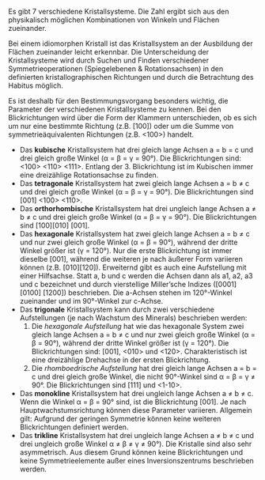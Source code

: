 Es gibt 7 verschiedene Kristallsysteme. Die Zahl ergibt sich aus den physikalisch möglichen Kombinationen von Winkeln und Flächen zueinander.

Bei einem idiomorphen Kristall ist das Kristallsystem an der Ausbildung der Flächen zueinander leicht erkennbar. Die Unterscheidung der Kristallsysteme wird durch Suchen und Finden verschiedener Symmetrieoperationen (Spiegelebenen & Rotationsachsen) in den definierten kristallographischen Richtungen und durch die Betrachtung des Habitus möglich.

Es ist deshalb für den Bestimmungsvorgang besonders wichtig, die Parameter der verschiedenen Kristallsysteme zu kennen. Bei den Blickrichtungen wird über die Form der Klammern unterschieden, ob es sich um nur eine bestimmte Richtung (z.B. [100]) oder um die Summe von symmetrieäquivalenten Richtungen (z.B. &lt;100&gt;) handelt.

- Das **kubische** Kristallsystem hat drei gleich lange Achsen a = b = c und drei gleich große Winkel (&alpha; = &beta; = &gamma; = 90&deg;). Die Blickrichtungen sind: &lt;100&gt; &lt;110&gt; &lt;111&gt;. Entlang der 3. Blickrichtung ist im Kubischen immer eine dreizählige Rotationsachse zu finden.
- Das **tetragonale** Kristallsystem hat zwei gleich lange Achsen a = b &ne; c und drei gleich große Winkel (&alpha; = &beta; = &gamma; = 90&deg;). Die Blickrichtungen sind [001] &lt;100&gt; &lt;110&gt;.
- Das **orthorhombische** Kristallsystem hat drei ungleich lange Achsen a &ne; b &ne; c und drei gleich große Winkel (&alpha; = &beta; = &gamma; = 90&deg;). Die Blickrichtungen sind [100][010] [001].
- Das **hexagonale** Kristallsystem hat zwei gleich lange Achsen a = b &ne; c und nur zwei gleich große Winkel (&alpha; = &beta; = 90&deg;), während der dritte Winkel größer ist (&gamma; = 120&deg;). Nur die erste Blickrichtung ist immer dieselbe [001], während die weiteren je nach äußerer Form variieren können (z.B. [010][120]). Erweiternd gibt es auch eine Aufstellung mit einer Hilfsachse. Statt a, b und c werden die Achsen dann als a1, a2, a3 und c bezeichnet und durch vierstellige Miller’sche Indizes ([0001][0100] [1200]) beschrieben. Die a-Achsen stehen im 120&deg;-Winkel zueinander und im 90&deg;-Winkel zur c-Achse.
- Das **trigonale** Kristallsystem kann durch zwei verschiedene Aufstellungen (je nach Wachstum des Minerals) beschrieben werden:
  1. Die _hexagonale Aufstellung_ hat wie das hexagonale System zwei gleich lange Achsen a = b &ne; c und nur zwei gleich große Winkel (&alpha; = &beta; = 90&deg;), während der dritte Winkel größer ist (&gamma; = 120&deg;). Die Blickrichtungen sind: [001], &lt;010&gt; und &lt;120&gt;. Charakteristisch ist eine dreizählige Drehachse in der ersten Blickrichtung.
  2. Die _rhomboedrische Aufstellung_ hat drei gleich lange Achsen a = b = c und drei gleich große Winkel, die nicht 90&deg;-Winkel sind &alpha; = &beta; = &gamma; &ne; 90&deg;. Die Blickrichtungen sind [111] und &lt;1-10&gt;.
- Das **monokline** Kristallsystem hat drei ungleich lange Achsen a &ne; b &ne; c. Wenn die Winkel &alpha; = &beta; = 90&deg; sind, ist die Blickrichtung [001]. Je nach Hauptwachstumsrichtung können diese Parameter variieren. Allgemein gilt: Aufgrund der geringen Symmetrie können keine weiteren Blickrichtungen definiert werden.
- Das **trikline** Kristallsystem hat drei ungleich lange Achsen a &ne; b &ne; c und drei ungleich große Winkel &alpha; &ne; &beta; &ne; &gamma; &ne; 90&deg;). Die Kristalle sind also sehr asymmetrisch. Aus diesem Grund können keine Blickrichtungen und keine Symmetrieelemente außer eines Inversionszentrums beschrieben werden.

